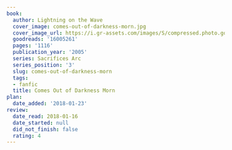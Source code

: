 ```yaml
---
book:
  author: Lightning on the Wave
  cover_image: comes-out-of-darkness-morn.jpg
  cover_image_url: https://i.gr-assets.com/images/S/compressed.photo.goodreads.com/books/1579183499l/16005261._SX98_.jpg
  goodreads: '16005261'
  pages: '1116'
  publication_year: '2005'
  series: Sacrifices Arc
  series_position: '3'
  slug: comes-out-of-darkness-morn
  tags:
  - fanfic
  title: Comes Out of Darkness Morn
plan:
  date_added: '2018-01-23'
review:
  date_read: 2018-01-16
  date_started: null
  did_not_finish: false
  rating: 4
---
```


